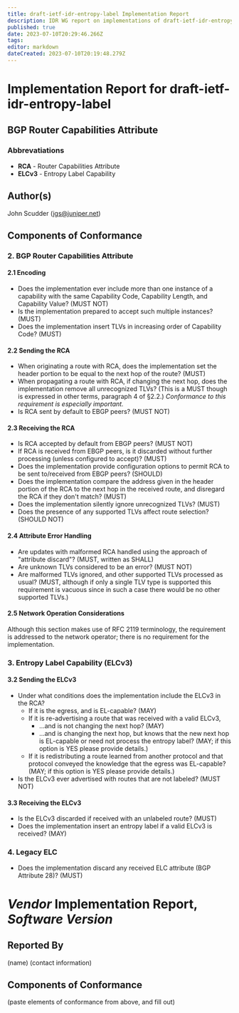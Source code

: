 ```yaml
---
title: draft-ietf-idr-entropy-label Implementation Report
description: IDR WG report on implementations of draft-ietf-idr-entropy-label (BGP Router Capabilities Attribute)
published: true
date: 2023-07-10T20:29:46.266Z
tags: 
editor: markdown
dateCreated: 2023-07-10T20:19:48.279Z
---
```


# Implementation Report for draft-ietf-idr-entropy-label
## BGP Router Capabilities Attribute
  
 ### Abbrevatiations 
 
- **RCA** - Router Capabilities Attribute
- **ELCv3** - Entropy Label Capability

## Author(s) 

John Scudder (jgs@juniper.net) 

## Components of Conformance 

### 2.  BGP Router Capabilities Attribute

#### 2.1 Encoding

- Does the implementation ever include more than one instance of a capability with the same Capability Code, Capability Length, and Capability Value? (MUST NOT)
- Is the implementation prepared to accept such multiple instances? (MUST)
- Does the implementation insert TLVs in increasing order of Capability Code? (MUST) 

#### 2.2 Sending the RCA

- When originating a route with RCA, does the implementation set the header portion to be equal to the next hop of the route? (MUST)
- When propagating a route with RCA, if changing the next hop, does the implementation remove all unrecognized TLVs? (This is a MUST though is expressed in other terms, paragraph 4 of §2.2.) *Conformance to this requirement is especially important.*
- Is RCA sent by default to EBGP peers? (MUST NOT)

#### 2.3 Receiving the RCA

- Is RCA accepted by default from EBGP peers? (MUST NOT)
- If RCA is received from EBGP peers, is it discarded without further processing (unless configured to accept)? (MUST)
- Does the implementation provide configuration options to permit RCA to be sent to/received from EBGP peers? (SHOULD)
- Does the implementation compare the address given in the header portion of the RCA to the next hop in the received route, and disregard the RCA if they don't match? (MUST)
- Does the implementation silently ignore unrecognized TLVs? (MUST)
- Does the presence of any supported TLVs affect route selection? (SHOULD NOT)

#### 2.4 Attribute Error Handling

- Are updates with malformed RCA handled using the approach of "attribute discard"? (MUST, written as SHALL)
- Are unknown TLVs considered to be an error? (MUST NOT)
- Are malformed TLVs ignored, and other supported TLVs processed as usual? (MUST, although if only a single TLV type is supported this requirement is vacuous since in such a case there would be no other supported TLVs.)

#### 2.5 Network Operation Considerations

Although this section makes use of RFC 2119 terminology, the requirement is addressed to the network operator; there is no requirement for the implementation.

### 3. Entropy Label Capability (ELCv3)

#### 3.2 Sending the ELCv3

- Under what conditions does the implementation include the ELCv3 in the RCA? 
	- If it is the egress, and is EL-capable? (MAY)
  - If it is re-advertising a route that was received with a valid ELCv3,
    - ...and is not changing the next hop? (MAY)
    - ...and is changing the next hop, but knows that the new next hop is EL-capable or need not process the entropy label? (MAY; if this option is YES please provide details.) 
  - If it is redistributing a route learned from another protocol and that protocol conveyed the knowledge that the egress was EL-capable? (MAY; if this option is YES please provide details.)
- Is the ELCv3 ever advertised with routes that are not labeled? (MUST NOT)

#### 3.3 Receiving the ELCv3

- Is the ELCv3 discarded if received with an unlabeled route? (MUST)
- Does the implementation insert an entropy label if a valid ELCv3 is received? (MAY)

### 4. Legacy ELC

- Does the implementation discard any received ELC attribute (BGP Attribute 28)? (MUST)

# *Vendor* Implementation Report, *Software* *Version*
## Reported By
(name)
(contact information)

## Components of Conformance 

(paste elements of conformance from above, and fill out)
